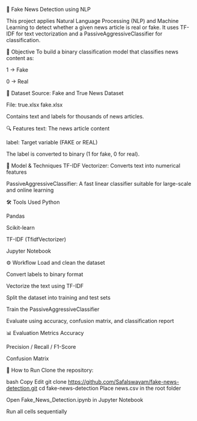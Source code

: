 📰 Fake News Detection using NLP

This project applies Natural Language Processing (NLP) and Machine Learning to detect whether a given news article is real or fake. It uses TF-IDF for text vectorization and a PassiveAggressiveClassifier for classification.

🎯 Objective
To build a binary classification model that classifies news content as:

1 → Fake

0 → Real

📂 Dataset
Source: Fake and True News Dataset

File: true.xlsx
      fake.xlsx

Contains text and labels for thousands of news articles.

🔍 Features
text: The news article content

label: Target variable (FAKE or REAL)

The label is converted to binary (1 for fake, 0 for real).

🧠 Model & Techniques
TF-IDF Vectorizer: Converts text into numerical features

PassiveAggressiveClassifier: A fast linear classifier suitable for large-scale and online learning

🛠️ Tools Used
Python

Pandas

Scikit-learn

TF-IDF (TfidfVectorizer)

Jupyter Notebook

⚙️ Workflow
Load and clean the dataset

Convert labels to binary format

Vectorize the text using TF-IDF

Split the dataset into training and test sets

Train the PassiveAggressiveClassifier

Evaluate using accuracy, confusion matrix, and classification report

📊 Evaluation Metrics
Accuracy

Precision / Recall / F1-Score

Confusion Matrix

🧪 How to Run
Clone the repository:

bash
Copy
Edit
git clone https://github.com/Safalswayam/fake-news-detection.git
cd fake-news-detection
Place news.csv in the root folder

Open Fake_News_Detection.ipynb in Jupyter Notebook

Run all cells sequentially

